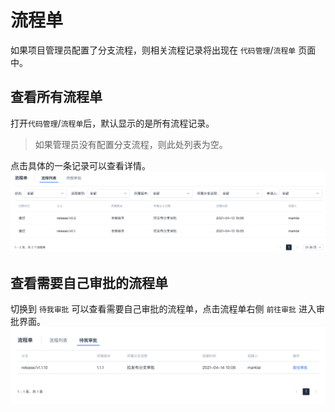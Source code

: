 # 流程单

如果项目管理员配置了分支流程，则相关流程记录将出现在 `代码管理`/`流程单` 页面中。  

## 查看所有流程单
打开`代码管理`/`流程单`后，默认显示的是所有流程记录。  

> 如果管理员没有配置分支流程，则此处列表为空。

点击具体的一条记录可以查看详情。
![](../images/flow_tickets.png)

## 查看需要自己审批的流程单
切换到 `待我审批` 可以查看需要自己审批的流程单，点击流程单右侧 `前往审批` 进入审批界面。  
![](../images/flow_my_tickets.png)

